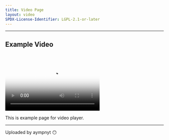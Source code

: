```yaml
---
title: Video Page
layout: video
SPDX-License-Identifier: LGPL-2.1-or-later
---
```


---

## Example Video

&nbsp;

<video id="my-video" class="video-js vjs-fluid vjs-layout-medium" poster="https://media.discordapp.net/attachments/1074079942792462478/1082014257161457774/20230306_025643.jpg" preload="auto" controls="controls" data-setup='{}'>
<source src="https://media.discordapp.net/attachments/685908825051496569/1085364372819419186/perisai-jitu_moona-risu-kobo.mp4" type="video/mp4" /> </video>

This is example page for video player.

---

Uploaded by aympnyt 😶
